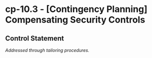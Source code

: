 # cp-10.3 - \[Contingency Planning\] Compensating Security Controls

## Control Statement

 *Addressed through tailoring procedures.* 

